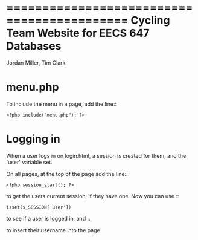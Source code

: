 ===========================================
Cycling Team Website for EECS 647 Databases
===========================================

Jordan Miller, Tim Clark

menu.php
========

To include the menu in a page, add the line::

    <?php include("menu.php"); ?>


Logging in
==========

When a user logs in on login.html, a session is created for them, and the
'user' variable set.

On all pages, at the top of the page add the line::

    <?php session_start(); ?>

to get the users current session, if they have one. Now you can use ::

    isset($_SESSION['user'])

to see if a user is logged in, and ::

   <?php $_SESSION['user']; ?>

to insert their username into the page.